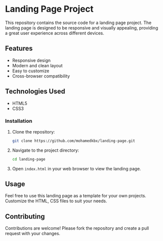 # Landing Page Project

This repository contains the source code for a landing page project. The landing page is designed to be responsive and visually appealing, providing a great user experience across different devices.

## Features

- Responsive design
- Modern and clean layout
- Easy to customize
- Cross-browser compatibility

## Technologies Used

- HTML5
- CSS3

### Installation

1. Clone the repository:
   ```sh
   git clone https://github.com/mohamedkbx/landing-page.git
   ```
2. Navigate to the project directory:
   ```sh
   cd landing-page
   ```
3. Open `index.html` in your web browser to view the landing page.

## Usage

Feel free to use this landing page as a template for your own projects. Customize the HTML, CSS files to suit your needs.

## Contributing

Contributions are welcome! Please fork the repository and create a pull request with your changes.
